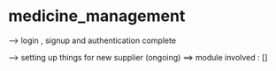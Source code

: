 # medicine_management

--> login , signup and authentication complete

--> setting up things for new supplier (ongoing)
==> module involved : []
